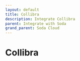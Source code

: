 ```yaml
---
layout: default
title: Collibra
description: Integrate Collibra
parent: Integrate with Soda
grand_parent: Soda Cloud
---
```


# Collibra